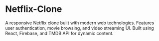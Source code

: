 # Netflix-Clone
A responsive Netflix clone built with modern web technologies. Features user authentication, movie browsing, and video streaming UI. Built using React, Firebase, and TMDB API for dynamic content.
